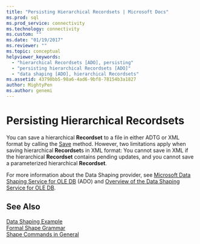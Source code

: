 ```yaml
---
title: "Persisting Hierarchical Recordsets | Microsoft Docs"
ms.prod: sql
ms.prod_service: connectivity
ms.technology: connectivity
ms.custom: ""
ms.date: "01/19/2017"
ms.reviewer: ""
ms.topic: conceptual
helpviewer_keywords: 
  - "hierarchical Recordsets [ADO], persisting"
  - "persisting hierarchical Recordsets [ADO]"
  - "data shaping [ADO], hierarchical Recordsets"
ms.assetid: 43798bb5-98a6-4ad6-9bf8-78154b3a1827
author: MightyPen
ms.author: genemi
---
```

# Persisting Hierarchical Recordsets
You can save a hierarchical **Recordset** to a file in either ADTG or XML format by calling the [Save](../../../ado/reference/ado-api/save-method.md) method. However, two limitations apply when saving hierarchical **Recordset**s in XML format: You cannot save in XML if the hierarchical **Recordset** contains pending updates, and you cannot save a parameterized hierarchical **Recordset**.  
  
 For more information about the Data Shaping provider, see [Microsoft Data Shaping Service for OLE DB](../../../ado/guide/appendixes/microsoft-data-shaping-service-for-ole-db-ado-service-provider.md) (ADO) and [Overview of the Data Shaping Service for OLE DB](https://msdn.microsoft.com/9f51e471-8e85-448e-9fb8-b64bbf767bf3).  
  
## See Also  
 [Data Shaping Example](../../../ado/guide/data/data-shaping-example.md)   
 [Formal Shape Grammar](../../../ado/guide/data/formal-shape-grammar.md)   
 [Shape Commands in General](../../../ado/guide/data/shape-commands-in-general.md)
